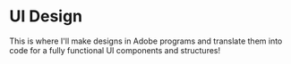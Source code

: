 # UI Design

This is where I'll make designs in Adobe programs and translate them into code for a fully functional UI components and structures!
